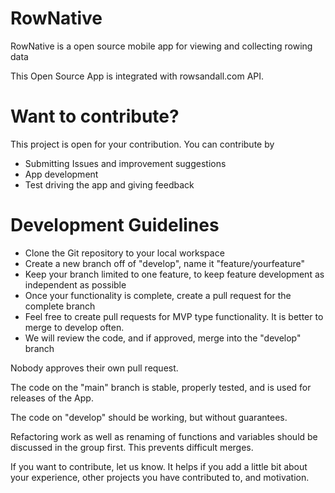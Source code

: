 # RowNative
RowNative is a open source mobile app for viewing and collecting rowing data

This Open Source App is integrated with rowsandall.com API.

# Want to contribute?

This project is open for your contribution. You can contribute by

* Submitting Issues and improvement suggestions
* App development
* Test driving the app and giving feedback

# Development Guidelines

* Clone the Git repository to your local workspace
* Create a new branch off of "develop", name it "feature/yourfeature"
* Keep your branch limited to one feature, to keep feature development as independent as possible
* Once your functionality is complete, create a pull request for the complete branch
* Feel free to create pull requests for MVP type functionality. It is better to merge to develop often.
* We will review the code, and if approved, merge into the "develop" branch

Nobody approves their own pull request.

The code on the "main" branch is stable, properly tested, and is used for releases of the App.

The code on "develop" should be working, but without guarantees.

Refactoring work as well as renaming of functions and variables should be discussed in the group first. This prevents difficult merges. 

If you want to contribute, let us know. It helps if you add a little bit about your experience,
other projects you have contributed to, and motivation.
